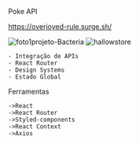 Poke API

https://overjoyed-rule.surge.sh/

<img src="https://i.ibb.co/JcyZwqt/foto1projeto-Bacteria.png" alt="foto1projeto-Bacteria" border="0">
<img src="https://i.ibb.co/BsS9H1W/hallowstore.png" alt="hallowstore" border="0">


	- Integração de APIs
	- React Router
	- Design Systems
  	- Estado Global

Ferramentas

	->React
	->React Router
	->Styled-components
	->React Context
	->Axios
